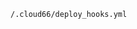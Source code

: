 <!-- usedin: [ _includes/_inlines/Deployment/common/deploy-hooks/deploy-hooks_how-to-use-deploy-hooks-v1.md] -->

```
/.cloud66/deploy_hooks.yml
```
